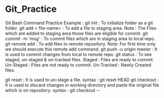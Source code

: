# Git_Practice
Git Bash Command Practice
Example : 
git init : To initialize folder as a git folder.
git add < file-name> : To add a file to staging area.
                  Note : The Files which are added to staging area those files are eligible for commit.
git commit -m 'msg' : To commit files which are in staging area to local repo.
git remote add <repo-url> : To add files to remote repository.
                 Note: For first time only we should execute this remote add command.
git push -u origin master : It is used to commit changes from local to remote repo.
git status : To see staged, un-staged & un-tracked files.
Staged : Files are ready to commit.
Un-Staged : Files are not ready to commit.
Un-Tracked : Newly Created files.

git reset : It is used to un-stage a file.
                            syntax : git reset HEAD <file-name>
git checkout : It is used to discard changes in working directory and paste the original file which is on repository.
syntax : git  checkout -- <file-name>
